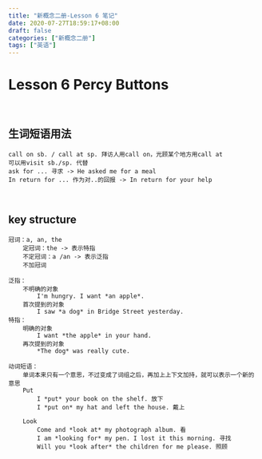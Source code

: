 ```yaml
---
title: "新概念二册-Lesson 6 笔记"
date: 2020-07-27T18:59:17+08:00
draft: false
categories: ["新概念二册"]
tags: ["英语"]
---
```

# Lesson 6		Percy Buttons  

&nbsp;

## 生词短语用法  
    call on sb. / call at sp. 拜访人用call on，光顾某个地方用call at
    可以用visit sb./sp. 代替
    ask for ... 寻求 -> He asked me for a meal
    In return for ... 作为对..的回报 -> In return for your help  

&nbsp;
&nbsp;  
## key structure  
    冠词：a, an, the
        定冠词：the -> 表示特指
        不定冠词：a /an -> 表示泛指
        不加冠词

    泛指：
        不明确的对象
            I'm hungry. I want *an apple*.
        首次提到的对象
            I saw *a dog* in Bridge Street yesterday.
    特指：
        明确的对象
            I want *the apple* in your hand.
        再次提到的对象
            *The dog* was really cute.

    动词短语：
        单词本来只有一个意思，不过变成了词组之后，再加上上下文加持，就可以表示一个新的意思
        Put
            I *put* your book on the shelf. 放下
            I *put on* my hat and left the house. 戴上

        Look
            Come and *look at* my photograph album. 看
            I am *looking for* my pen. I lost it this morning. 寻找
            Will you *look after* the children for me please. 照顾
